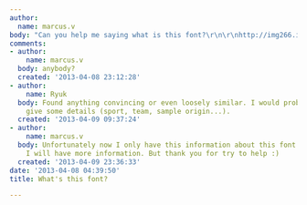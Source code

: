 ```yaml
---
author:
  name: marcus.v
body: "Can you help me saying what is this font?\r\n\r\nhttp://img266.imageshack.us/img266/3285/fontid.jpg"
comments:
- author:
    name: marcus.v
  body: anybody?
  created: '2013-04-08 23:12:28'
- author:
    name: Ryuk
  body: Found anything convincing or even loosely similar. I would probably help to
    give some details (sport, team, sample origin...).
  created: '2013-04-09 09:37:24'
- author:
    name: marcus.v
  body: Unfortunately now I only have this information about this font. 15 days after
    I will have more information. But thank you for try to help :)
  created: '2013-04-09 23:36:33'
date: '2013-04-08 04:39:50'
title: What's this font?

---
```

